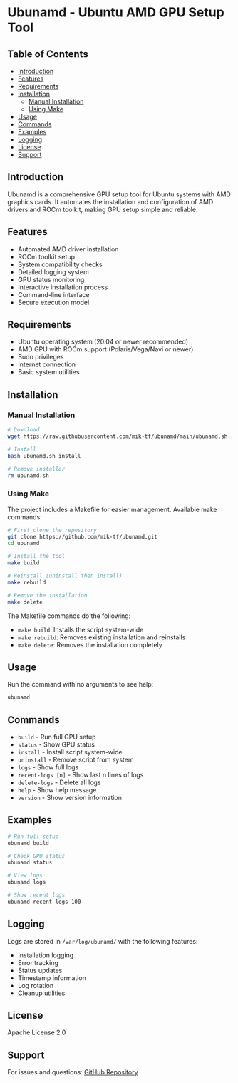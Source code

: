 <h1> Ubunamd - Ubuntu AMD GPU Setup Tool</h1>

<h2> Table of Contents</h2>

- [Introduction](#introduction)
- [Features](#features)
- [Requirements](#requirements)
- [Installation](#installation)
  - [Manual Installation](#manual-installation)
  - [Using Make](#using-make)
- [Usage](#usage)
- [Commands](#commands)
- [Examples](#examples)
- [Logging](#logging)
- [License](#license)
- [Support](#support)

## Introduction

Ubunamd is a comprehensive GPU setup tool for Ubuntu systems with AMD graphics cards. It automates the installation and configuration of AMD drivers and ROCm toolkit, making GPU setup simple and reliable.

## Features

- Automated AMD driver installation
- ROCm toolkit setup
- System compatibility checks
- Detailed logging system
- GPU status monitoring
- Interactive installation process
- Command-line interface
- Secure execution model

## Requirements

- Ubuntu operating system (20.04 or newer recommended)
- AMD GPU with ROCm support (Polaris/Vega/Navi or newer)
- Sudo privileges
- Internet connection
- Basic system utilities

## Installation

### Manual Installation

```bash
# Download
wget https://raw.githubusercontent.com/mik-tf/ubunamd/main/ubunamd.sh

# Install
bash ubunamd.sh install

# Remove installer
rm ubunamd.sh
```

### Using Make

The project includes a Makefile for easier management. Available make commands:

```bash
# First clone the repository
git clone https://github.com/mik-tf/ubunamd.git
cd ubunamd

# Install the tool
make build

# Reinstall (uninstall then install)
make rebuild

# Remove the installation
make delete
```

The Makefile commands do the following:
- `make build`: Installs the script system-wide
- `make rebuild`: Removes existing installation and reinstalls
- `make delete`: Removes the installation completely

## Usage

Run the command with no arguments to see help:
```bash
ubunamd
```

## Commands

- `build` - Run full GPU setup
- `status` - Show GPU status
- `install` - Install script system-wide
- `uninstall` - Remove script from system
- `logs` - Show full logs
- `recent-logs [n]` - Show last n lines of logs
- `delete-logs` - Delete all logs
- `help` - Show help message
- `version` - Show version information

## Examples

```bash
# Run full setup
ubunamd build

# Check GPU status
ubunamd status

# View logs
ubunamd logs

# Show recent logs
ubunamd recent-logs 100
```

## Logging

Logs are stored in `/var/log/ubunamd/` with the following features:
- Installation logging
- Error tracking
- Status updates
- Timestamp information
- Log rotation
- Cleanup utilities

## License

Apache License 2.0

## Support

For issues and questions:
[GitHub Repository](https://github.com/mik-tf/ubunamd)